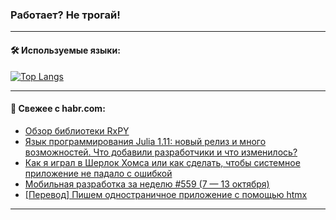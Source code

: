 ### Работает? Не трогай!

---
<!--
#### 🛠️ Technical stack:

![Java](https://img.shields.io/badge/Java-informational?logo=Oracle&style=flat&logoColor=white&color=FF4500)
![Kotlin](https://img.shields.io/badge/Kotlin-informational?logo=Kotlin&style=flat&logoColor=white&color=774D97)
![TS](https://img.shields.io/badge/TypeScript-informational?logo=typeScript&style=flat&logoColor=black&color=017acc)
![Python](https://img.shields.io/badge/Python-informational?logo=Python&style=flat&logoColor=black&color=ffdd54) <br>
![Spring](https://img.shields.io/badge/Spring-informational?logo=Spring&style=flat&logoColor=white&color=6DB33F) 
![SpringBoot](https://img.shields.io/badge/SpringBoot-informational?logo=SpringBoot&style=flat&logoColor=white&color=6DB33F)
![Nest](https://img.shields.io/badge/NestJS-informational?logo=NestJS&style=flat&logoColor=white&color=E0234E) 
![NodeJS](https://img.shields.io/badge/NodeJS-informational?logo=node.js&style=flat&logoColor=white&color=70A760)<br>
![PostgreSQL](https://img.shields.io/badge/PostgreSQL-informational?logo=PostgreSQL&style=flat&logoColor=white&color=DAA520)
![MongoDB](https://img.shields.io/badge/MongoDB-informational?logo=MongoDB&style=flat&logoColor=white&color=870000)
![Apache](https://img.shields.io/badge/Apache-informational?logo=apache&style=flat&logoColor=white&color=f74e28)

___ 
-->

#### 🛠️ Используемые языки:

[![Top Langs](https://github-readme-stats-u2qms2cxw-advtsettinggmailcoms-projects.vercel.app/api/top-langs/?username=zloylis&langs_count=10&hide_title=true&title_color=e6edf3&size_weight=0.5&count_weight=0.5&layout=compact&hide_progress=true&hide_border=true&theme=dracula)](https://github.com/zloylis)

<!---


####  :octocat:&nbsp;&nbsp; Статистика:

![GitHub stats](https://github-readme-stats-u2qms2cxw-advtsettinggmailcoms-projects.vercel.app/api?username=zloylis&show_icons=true&hide_border=true&theme=dracula&title_color=e6edf3&include_all_commits=true&count_private=true&hide_rank=false&hide_title=true&rank_icon=github)
-->
---

#### 💬 Свежее с habr.com:

<!-- BLOG-POST-LIST:START -->
- [Обзор библиотеки RxPY](https://habr.com/ru/companies/otus/articles/849810/?utm_source=habrahabr&utm_medium=rss&utm_campaign=849810)
- [Язык программирования Julia 1.11: новый релиз и много возможностей. Что добавили разработчики и что изменилось?](https://habr.com/ru/companies/selectel/articles/850276/?utm_source=habrahabr&utm_medium=rss&utm_campaign=850276)
- [Как я играл в Шерлок Хомса или как сделать, чтобы системное приложение не падало с ошибкой](https://habr.com/ru/articles/850270/?utm_source=habrahabr&utm_medium=rss&utm_campaign=850270)
- [Мобильная разработка за неделю #559 &lpar;7 — 13 октября&rpar;](https://habr.com/ru/articles/850266/?utm_source=habrahabr&utm_medium=rss&utm_campaign=850266)
- [[Перевод] Пишем одностраничное приложение с помощью htmx](https://habr.com/ru/companies/ruvds/articles/849854/?utm_source=habrahabr&utm_medium=rss&utm_campaign=849854)
<!-- BLOG-POST-LIST:END -->

---
